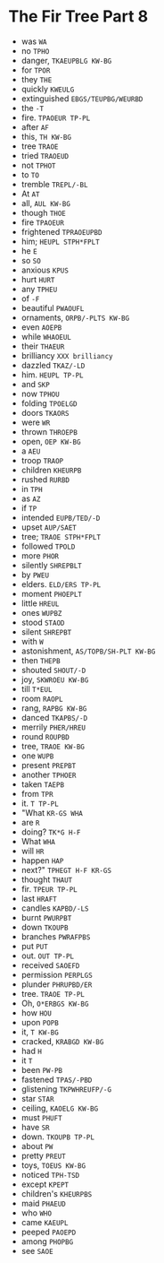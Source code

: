 # The Fir Tree Part 8

* was `WA`
* no `TPHO`
* danger, `TKAEUPBLG KW-BG`
* for `TPOR`
* they `THE`
* quickly `KWEULG`
* extinguished `EBGS/TEUPBG/WEURBD`
* the `-T`
* fire. `TPAOEUR TP-PL`
* after `AF`
* this, `TH KW-BG`
* tree `TRAOE`
* tried `TRAOEUD`
* not `TPHOT`
* to `TO`
* tremble `TREPL/-BL`
* At `AT`
* all, `AUL KW-BG`
* though `THOE`
* fire `TPAOEUR`
* frightened `TPRAOEUPBD`
* him; `HEUPL STPH*FPLT`
* he `E`
* so `SO`
* anxious `KPUS`
* hurt `HURT`
* any `TPHEU`
* of `-F`
* beautiful `PWAOUFL`
* ornaments, `ORPB/-PLTS KW-BG`
* even `AOEPB`
* while `WHAOEUL`
* their `THAEUR`
* brilliancy `XXX brilliancy`
* dazzled `TKAZ/-LD`
* him. `HEUPL TP-PL`
* and `SKP`
* now `TPHOU`
* folding `TPOELGD`
* doors `TKAORS`
* were `WR`
* thrown `THROEPB`
* open, `OEP KW-BG`
* a `AEU`
* troop `TRAOP`
* children `KHEURPB`
* rushed `RURBD`
* in `TPH`
* as `AZ`
* if `TP`
* intended `EUPB/TED/-D`
* upset `AUP/SAET`
* tree; `TRAOE STPH*FPLT`
* followed `TPOLD`
* more `PHOR`
* silently `SHREPBLT`
* by `PWEU`
* elders. `ELD/ERS TP-PL`
* moment `PHOEPLT`
* little `HREUL`
* ones `WUPBZ`
* stood `STAOD`
* silent `SHREPBT`
* with `W`
* astonishment, `AS/TOPB/SH-PLT KW-BG`
* then `THEPB`
* shouted `SHOUT/-D`
* joy, `SKWROEU KW-BG`
* till `T*EUL`
* room `RAOPL`
* rang, `RAPBG KW-BG`
* danced `TKAPBS/-D`
* merrily `PHER/HREU`
* round `ROUPBD`
* tree, `TRAOE KW-BG`
* one `WUPB`
* present `PREPBT`
* another `TPHOER`
* taken `TAEPB`
* from `TPR`
* it. `T TP-PL`
* "What `KR-GS WHA`
* are `R`
* doing? `TK*G H-F`
* What `WHA`
* will `HR`
* happen `HAP`
* next?" `TPHEGT H-F KR-GS`
* thought `THAUT`
* fir. `TPEUR TP-PL`
* last `HRAFT`
* candles `KAPBD/-LS`
* burnt `PWURPBT`
* down `TKOUPB`
* branches `PWRAFPBS`
* put `PUT`
* out. `OUT TP-PL`
* received `SAOEFD`
* permission `PERPLGS`
* plunder `PHRUPBD/ER`
* tree. `TRAOE TP-PL`
* Oh, `O*ERBGS KW-BG`
* how `HOU`
* upon `POPB`
* it, `T KW-BG`
* cracked, `KRABGD KW-BG`
* had `H`
* it `T`
* been `PW-PB`
* fastened `TPAS/-PBD`
* glistening `TKPWHREUFP/-G`
* star `STAR`
* ceiling, `KAOELG KW-BG`
* must `PHUFT`
* have `SR`
* down. `TKOUPB TP-PL`
* about `PW`
* pretty `PREUT`
* toys, `TOEUS KW-BG`
* noticed `TPH-TSD`
* except `KPEPT`
* children's `KHEURPBS`
* maid `PHAEUD`
* who `WHO`
* came `KAEUPL`
* peeped `PAOEPD`
* among `PHOPBG`
* see `SAOE`

